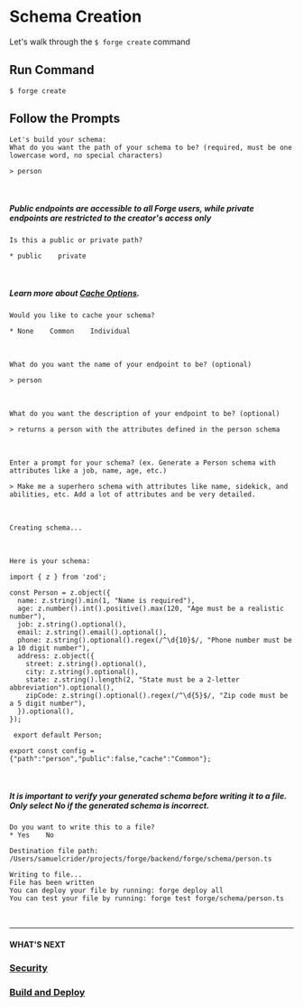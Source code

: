 # Schema Creation

Let's walk through the `$ forge create` command

## Run Command

```CLI
$ forge create
```

## Follow the Prompts

```Prompt
Let's build your schema:
What do you want the path of your schema to be? (required, must be one lowercase word, no special characters)

> person
```

<br>

##### Public endpoints are accessible to all Forge users, while private endpoints are restricted to the creator's access only

```Prompt
Is this a public or private path?

* public    private
```

<br>

##### Learn more about [Cache Options]().

```Prompt
Would you like to cache your schema?

* None    Common    Individual
```

<br>

```Prompt
What do you want the name of your endpoint to be? (optional)

> person
```

<br>

```Prompt
What do you want the description of your endpoint to be? (optional)

> returns a person with the attributes defined in the person schema
```

<br>

```Prompt
Enter a prompt for your schema? (ex. Generate a Person schema with attributes like a job, name, age, etc.)

> Make me a superhero schema with attributes like name, sidekick, and abilities, etc. Add a lot of attributes and be very detailed.
```

<br>

```CLI
Creating schema...
```

<br>

```CLI
Here is your schema:

import { z } from 'zod';

const Person = z.object({
  name: z.string().min(1, "Name is required"),
  age: z.number().int().positive().max(120, "Age must be a realistic number"),
  job: z.string().optional(),
  email: z.string().email().optional(),
  phone: z.string().optional().regex(/^\d{10}$/, "Phone number must be a 10 digit number"),
  address: z.object({
    street: z.string().optional(),
    city: z.string().optional(),
    state: z.string().length(2, "State must be a 2-letter abbreviation").optional(),
    zipCode: z.string().optional().regex(/^\d{5}$/, "Zip code must be a 5 digit number"),
  }).optional(),
});

 export default Person;

export const config = {"path":"person","public":false,"cache":"Common"};
```

<br>

##### It is important to verify your generated schema before writing it to a file. Only select No if the generated schema is incorrect.

```Prompt
Do you want to write this to a file?
* Yes    No
```

```CLI
Destination file path: /Users/samuelcrider/projects/forge/backend/forge/schema/person.ts

Writing to file...
File has been written
You can deploy your file by running: forge deploy all
You can test your file by running: forge test forge/schema/person.ts
```

<br>

---

#### WHAT'S NEXT

### [Security]()

### [Build and Deploy]()

<br>
